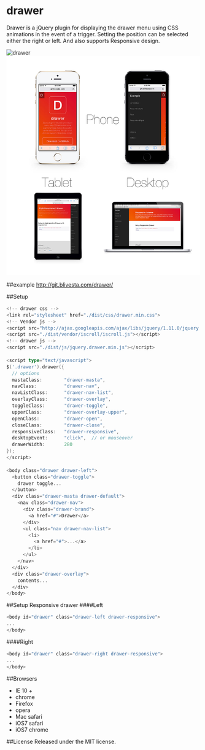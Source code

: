 drawer
===
Drawer is a jQuery plugin for displaying the drawer menu using CSS animations in the event of a trigger. Setting the position can be selected either the right or left. And also supports Responsive design.

![drawer](./docs/images/drawer-sample.gif)
![drawer-image](./docs/images/drawer-image.jpg)

##example
http://git.blivesta.com/drawer/

##Setup
~~~ go
<!-- drawer css -->
<link rel="stylesheet" href="./dist/css/drawer.min.css">
<!-- Vendor js -->
<script src="http://ajax.googleapis.com/ajax/libs/jquery/1.11.0/jquery.min.js"></script>
<script src="./dist/vendor/iscroll/iscroll.js"></script>
<!-- drawer js -->
<script src="./dist/js/jquery.drawer.min.js"></script>

<script type="text/javascript">
$('.drawer').drawer({
  // options
  mastaClass:        "drawer-masta",
  navClass:          "drawer-nav",
  navListClass:      "drawer-nav-list",
  overlayClass:      "drawer-overlay",
  toggleClass:       "drawer-toggle",
  upperClass:        "drawer-overlay-upper",
  openClass:         "drawer-open",
  closeClass:        "drawer-close",
  responsiveClass:   "drawer-responsive",
  desktopEvent:      "click",  // or mouseover 
  drawerWidth:       280
});
</script>

<body class="drawer drawer-left"> 
  <button class="drawer-toggle">
    drawer toggle...
  </button>
  <div class="drawer-masta drawer-default">
    <nav class="drawer-nav">
      <div class="drawer-brand">
        <a href="#">Drawer</a>
      </div>
      <ul class="nav drawer-nav-list">
        <li>
          <a href="#">...</a>
        </li>
      </ul>
    </nav>
  </div>
  <div class="drawer-overlay">
    contents...
  </div>
</body>
~~~


##Setup Responsive drawer
####Left
~~~ go
<body id="drawer" class="drawer-left drawer-responsive">
...
</body>
~~~

####Right
~~~ go
<body id="drawer" class="drawer-right drawer-responsive">
...
</body>
~~~

##Browsers
- IE 10 +
- chrome
- Firefox
- opera
- Mac safari
- iOS7 safari
- iOS7 chrome

##License
Released under the MIT license.

